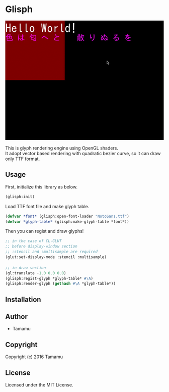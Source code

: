 # Glisph

![Screen Shot](screenshot.gif)

This is glyph rendering engine using OpenGL shaders.  
It adopt vector based rendering with quadratic bezier curve, so it can draw only TTF format.  

## Usage

First, initialize this library as below.

```lisp
(glisph:init)
```

Load TTF font file and make glyph table.

```lisp
(defvar *font* (glisph:open-font-loader "NotoSans.ttf")
(defvar *glyph-table* (glisph:make-glyph-table *font*))
```

Then you can regist and draw glyphs!

```lisp
;; in the case of CL-GLUT
;; before display-window section
;; :stencil and :multisample are required
(glut:set-display-mode :stencil :multisample)

;; in draw section
(gl:translate -1.0 0.0 0.0)
(glisph:regist-glyph *glyph-table* #\A)
(glisph:render-glyph (gethash #\A *glyph-table*))
```

## Installation

## Author

* Tamamu

## Copyright

Copyright (c) 2016 Tamamu

## License

Licensed under the MIT License.
